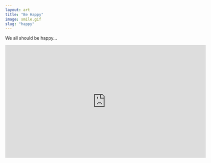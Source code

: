 ```yaml
---
layout: art
title: "Be Happy"
image: smile.gif
slug: "happy"
---
```


We all should be happy...

<iframe src="https://player.vimeo.com/video/333032204" width="640" height="360" frameborder="0" allow="autoplay; fullscreen" allowfullscreen></iframe>
